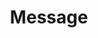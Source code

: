 ---
layout: pattern.njk
key: message-mobile_fr
title: Message
parent: components-mobile_fr
image: mobile/overview/message.webp
keywords: message, error, success, info
order: 90
availablelanguages: 
    - de
    - en
---